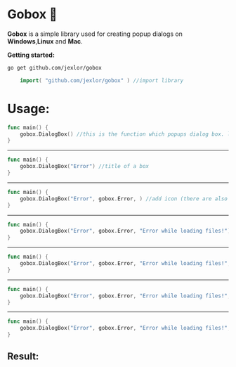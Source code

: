<h1>Gobox 💬</h1>


<strong>Gobox</strong> is a simple library used for creating popup dialogs on <strong>Windows</strong>,<strong>Linux</strong> and <strong>Mac</strong>.

<strong>Getting started:</strong>

```bash
go get github.com/jexlor/gobox
```

```go
    import( "github.com/jexlor/gobox" ) //import library
```

<h1>Usage:</h1> 

```go
func main() {
	gobox.DialogBox() //this is the function which popups dialog box. let's configure it..
}
```
-----------
```go
func main() {
	gobox.DialogBox("Error") //title of a box
}
```
-----------
```go
func main() {
	gobox.DialogBox("Error", gobox.Error, ) //add icon (there are also Question,Info and Warning icons)
}
```
-----------
```go
func main() {
	gobox.DialogBox("Error", gobox.Error, "Error while loading files!") //add message
}
```
-----------
```go
func main() {
	gobox.DialogBox("Error", gobox.Error, "Error while loading files!", "Ok") //add button text
}
```
-----------
```go
func main() {
	gobox.DialogBox("Error", gobox.Error, "Error while loading files!", "Ok", gobox.StandardSize) //standard fontsize for your os (you can change it manually though)
}
```
-----------
```go
func main() {
	gobox.DialogBox("Error", gobox.Error, "Error while loading files!", "Ok", gobox.StandardSize, 0, 0) //add height and width(0 0 is a default size)
}
```
<h2>Result:</h2> 

